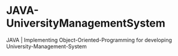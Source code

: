 # JAVA-UniversityManagementSystem
JAVA | Implementing Object-Oriented-Programming for developing University-Management-System
